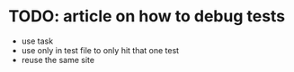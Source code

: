 # TODO: article on how to debug tests

- use task
- use only in test file to only hit that one test
- reuse the same site
